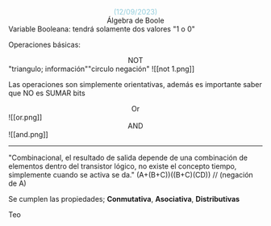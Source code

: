 <center><font color="#92cddc">(12/09/2023)</font></center>
<center>Álgebra de Boole</center>
Variable Booleana: tendrá solamente dos valores "1 o 0"

Operaciones básicas:
<center>NOT</center>
"triangulo; información""circulo negación"
![[not 1.png]]

Las operaciones son simplemente orientativas, además es importante saber que NO es SUMAR bits
<center>Or</center>
![[or.png]]

<center>AND</center>
![[and.png]]

---
"Combinacional, el resultado de salida depende de una combinación de elementos dentro del transistor lógico, no existe el concepto tiempo, simplemente cuando se activa se da."
(A+(B+C))((B+C)(CD)) // (negación de A)

Se cumplen las propiedades; **Conmutativa**, **Asociativa**, **Distributivas**


Teo